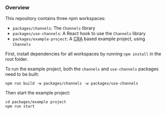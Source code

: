 ### Overview
This repository contains three npm workspaces: 

* `packages/channels`: The `Channels` library
* `packages/use-channels`: A React hook to use the `Channels` library
* `packages/example-project`: A [CRA](https://create-react-app.dev/) based example project, using `Channels`

First, install dependencies for all workspaces by running `npm install` in the root folder.

To run the example project, both the `channels` and `use-channels` packages need to be built:
```
npm run build -w packages/channels -w packages/use-channels
```

Then start the example project:
```
cd packages/example project
npm run start
```